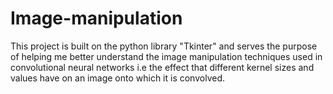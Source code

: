 # Image-manipulation
This project is built on the python library "Tkinter" and serves the purpose of helping me better understand the image manipulation techniques used in convolutional neural networks i.e the effect that different kernel sizes and values have on an image onto which it is convolved.
